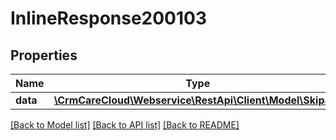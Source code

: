 # InlineResponse200103

## Properties
Name | Type | Description | Notes
------------ | ------------- | ------------- | -------------
**data** | [**\CrmCareCloud\Webservice\RestApi\Client\Model\Skipass**](Skipass.md) |  | [optional] 

[[Back to Model list]](../../README.md#documentation-for-models) [[Back to API list]](../../README.md#documentation-for-api-endpoints) [[Back to README]](../../README.md)

